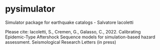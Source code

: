 # pysimulator
 Simulator package for earthquake catalogs - Salvatore Iacoletti

Please cite:
Iacoletti, S., Cremen, G., Galasso, C., 2022. Calibrating Epidemic-Type Aftershock Sequence models for simulation-based hazard assessment. Seismological Research Letters (in press)
